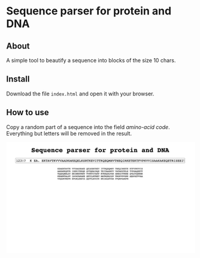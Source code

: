 # Sequence parser for protein and DNA

## About
A simple tool to beautify a sequence into blocks of the size 10 chars.

## Install
Download the file `index.html` and open it with your browser. 

## How to use
Copy a random part of a sequence into the field *amino-acid code*. Everything but letters will be removed in the result.

![Example pictures shows a raw input string of a sequence and the beautified version of it](https://github.com/michaelkeiluweit/sequence_parser_for_protein_dna/blob/main/example.png)
